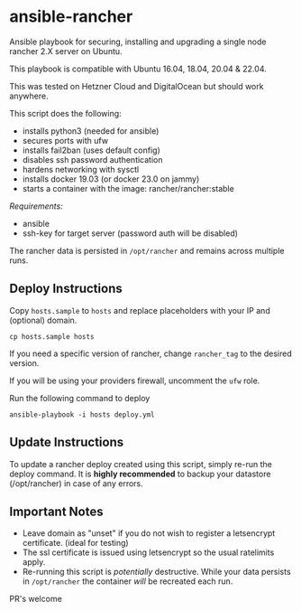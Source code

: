 
# ansible-rancher  
Ansible playbook for securing, installing and upgrading a single node rancher 2.X server on Ubuntu.

This playbook is compatible with Ubuntu 16.04, 18.04, 20.04 & 22.04.
  
This was tested on Hetzner Cloud and DigitalOcean but should work anywhere.
  
This script does the following:
  
- installs python3 (needed for ansible)
- secures ports with ufw
- installs fail2ban (uses default config)
- disables ssh password authentication
- hardens networking with sysctl
- installs docker 19.03 (or docker 23.0 on jammy)
- starts a container with the image: rancher/rancher:stable

*Requirements:*
- ansible
- ssh-key for target server (password auth will be disabled)

The rancher data is persisted in `/opt/rancher` and remains across multiple runs.
  
## Deploy Instructions  
Copy `hosts.sample` to `hosts` and replace placeholders with your IP and (optional) domain.
  
```  
cp hosts.sample hosts  
```

If you need a specific version of rancher, change `rancher_tag` to the desired version.

If you will be using your providers firewall, uncomment the `ufw` role.


Run  the following command to deploy
```  
ansible-playbook -i hosts deploy.yml  
```

## Update Instructions
To update a rancher deploy created using this script, simply re-run the deploy command. 
It is **highly recommended** to backup your datastore (/opt/rancher) in case of any errors.


## Important Notes 
 - Leave domain as "unset" if you do not wish to register a letsencrypt certificate. (ideal for testing)
 - The ssl certificate is issued using letsencrypt so the usual ratelimits apply.
 - Re-running this script is _potentially_ destructive. While your data persists in `/opt/rancher` the container _will_ be recreated each run.


PR's welcome